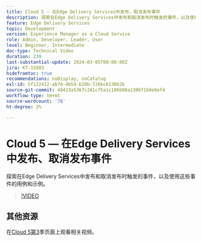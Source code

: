 ```yaml
---
title: Cloud 5 — 在Edge Delivery Services中发布、取消发布事件
description: 探索在Edge Delivery Services中发布和取消发布时触发的事件，以及使用这些事件的用例和示例。
feature: Edge Delivery Services
topic: Development
version: Experience Manager as a Cloud Service
role: Admin, Developer, Leader, User
level: Beginner, Intermediate
doc-type: Technical Video
duration: 239
last-substantial-update: 2024-03-05T00:00:00Z
jira: KT-15083
hidefromtoc: true
recommendations: noDisplay, noCatalog
exl-id: 5f122412-ab70-4b54-b20b-726bc6138b2b
source-git-commit: 48433a5367c281cf5a1c106b08a1306f1b0e8ef4
workflow-type: tm+mt
source-wordcount: '78'
ht-degree: 2%

---
```


# Cloud 5 — 在Edge Delivery Services中发布、取消发布事件

探索在Edge Delivery Services中发布和取消发布时触发的事件，以及使用这些事件的用例和示例。

>[!VIDEO](https://video.tv.adobe.com/v/3427681?learn=on)

## 其他资源

在[Cloud 5第3](../cloud5-season-3.md)季页面上观看相关视频。
